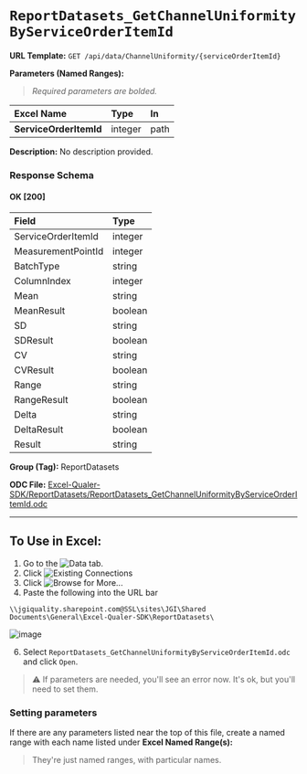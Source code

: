 # `ReportDatasets_GetChannelUniformityByServiceOrderItemId`
> 
    
**URL Template:**
`GET /api/data/ChannelUniformity/{serviceOrderItemId}`

**Parameters (Named Ranges):**

> *Required parameters are bolded.*

| Excel Name             | Type    | In   |
|:-----------------------|:--------|:-----|
| **ServiceOrderItemId** | integer | path |

**Description:**
No description provided.

### Response Schema

#### OK [200]

| Field              | Type    |
|:-------------------|:--------|
| ServiceOrderItemId | integer |
| MeasurementPointId | integer |
| BatchType          | string  |
| ColumnIndex        | integer |
| Mean               | string  |
| MeanResult         | boolean |
| SD                 | string  |
| SDResult           | boolean |
| CV                 | string  |
| CVResult           | boolean |
| Range              | string  |
| RangeResult        | boolean |
| Delta              | string  |
| DeltaResult        | boolean |
| Result             | string  |

**Group (Tag):**
ReportDatasets

**ODC File:**
[Excel-Qualer-SDK/ReportDatasets/ReportDatasets_GetChannelUniformityByServiceOrderItemId.odc](https://github.com/Johnson-Gage-Inspection-Inc/qualer-sdk-odc/blob/main/Excel-Qualer-SDK/ReportDatasets/ReportDatasets_GetChannelUniformityByServiceOrderItemId.odc)

---

To Use in Excel:
---

1. Go to the ![`Data`](https://github.com/user-attachments/assets/da437a70-57b3-4c5b-bb01-4910ece19ed1)
 tab.
3. Click ![Existing Connections](https://github.com/user-attachments/assets/a2f1ed67-b2e0-4c23-ac90-68c870e60289)
4. Click ![`Browse for More...`](https://github.com/user-attachments/assets/8e698494-6865-41e7-b6fa-043aea81809a)
5. Paste the following into the URL bar
```
\\jgiquality.sharepoint.com@SSL\sites\JGI\Shared Documents\General\Excel-Qualer-SDK\ReportDatasets\
```

![image](https://github.com/user-attachments/assets/1e1a8d87-0377-446d-aaf5-d78562991db3)

6. Select `ReportDatasets_GetChannelUniformityByServiceOrderItemId.odc` and click `Open`.

> ⚠️ If parameters are needed, you'll see an error now. It's ok, but you'll need to set them.

### Setting parameters
If there are any parameters listed near the top of this file, create a named range with each name listed under **Excel Named Range(s):**
> They're just named ranges, with particular names.
